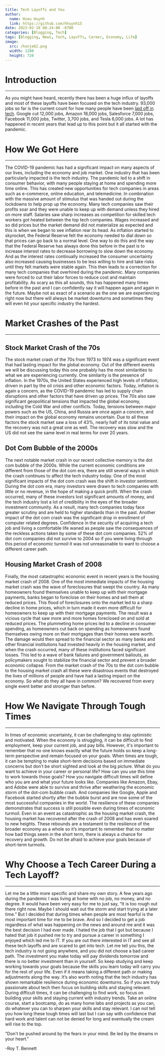 ```yaml
---
title: Tech Layoffs and You
author:
  name: Hieu Huynh
  link: https://github.com/hhuynh15
date: 2023-02-10 08:24:00 -0700
categories: [Blogging, Tech]
tags: [Blogging, News, Tech, Layoffs, Career, Economy, Life]
image: 
  src: /hxnje62.png
  width: 1280
  height: 720
---
```


# Introduction
---

As you might have heard, recently there has been a huge influx of layoffs and most of these layoffs have been focused on the tech industry. 93,000 jobs so far is the current count for how many people have been [laid off in tech](https://news.crunchbase.com/startups/tech-layoffs). Google cut 12,000 jobs, Amazon 18,000 jobs, Salesforce 7,000 jobs, Facebook 11,000 jobs, Twitter, 3,700 jobs, and Tesla 6,000 jobs. A lot has happened in recent years that lead up to this point but it all started with the pandemic.

# How We Got Here
---

The COVID-19 pandemic has had a significant impact on many aspects of our lives, including the economy and job market. One industry that has been particularly impacted is the tech industry. The pandemic led to a shift in consumer behavior, with many people staying at home and spending more time online. This has created new opportunities for tech companies in areas such as e-commerce, online education, and telemedicine. In combination with the massive amount of stimulus that was handed out during the lockdowns to help prop up the economy. Many tech companies saw their profits soar and they were unable to keep up with demand unless they hired on more staff. Salaries saw sharp increases as competition for skilled tech workers got heated between the top tech companies. Wages increased and so did prices but the market demand did not materialize as expected and this is when we began to see inflation rear its head. As inflation started to skyrocket, the Federal Reserve felt the economy needed to dial down so that prices can go back to a normal level. One way to do this and the way that the Federal Reserve has always done this before in the past is to increase interest rates to decrease borrowing to slow down the economy. And as the interest rates continually increased the consumer uncertainty also increased causing businesses to be less willing to hire and take risks until they felt markets were stable again. This then leads to a correction for many tech companies that overhired during the pandemic. Many companies were forced to cut their labor forces to reduce cost and maintain profitability. As scary as this all sounds, this has happened many times before in the past and I can confidently say it will happen again and again in the future. Maybe not as exact of a scenario as the one we are experiencing right now but there will always be market downturns and sometimes they will even hit your specific industry the hardest.

# Market Crashes of the Past
---

## Stock Market Crash of the 70s

The stock market crash of the 70s from 1973 to 1974 was a significant event that had lasting impact for the global economy. Out of the different events we will be discussing today this one probably has the most similarities to what we are experiencing currently. One similarity is the presence of inflation. In the 1970s, the United States experienced high levels of inflation, driven in part by the oil crisis and other economic factors. Today, inflation is again a concern, as the COVID-19 pandemic has led to supply chain disruptions and other factors that have driven up prices. The 70s also saw significant geopolitical tensions that impacted the global economy, including the Cold War and other conflicts. Today, tensions between major powers such as the US, China, and Russia are once again a concern, and their impact on the global economy remains uncertain. Due to all these factors the stock market saw a loss of 43%, nearly half of its total value and the recovery was not a great one as well. The recovery was slow and the US did not see the same level in real terms for over 20 years.

## Dot Com Bubble of the 2000s

The next notable market crash in our recent collective memory is the dot com bubble of the 2000s. While the current economic conditions are different from those of the dot com era, there are still several ways in which the crash continues to affect the tech industry today. One of the most significant impacts of the dot com crash was the shift in investor sentiment. During the dot com era, many investors were drawn to tech companies with little or no revenue, in the hope of making a quick profit. When the crash occurred, many of these investors lost significant amounts of money, and the tech industry lost a lot of credibility in the eyes of the broader investment community. As a result, many tech companies today face greater scrutiny and are held to higher standards than in the past. Another impact of the dot com crash was the significant drop in enrollment of computer related degrees. Confidence in the security of acquiring a tech job and living a comfortable life waned as people saw the consequences of the reckless actions taken by some of these dot com companies. 52% of dot com companies did not survive to 2004 so if you were living through this period of economic turmoil it was not unreasonable to want to choose a different career path.

## Housing Market Crash of 2008

Finally, the most catastrophic economic event in recent years is the housing market crash of 2008. One of the most immediate impacts of the housing market crash was the wave of foreclosures that swept the country. As many homeowners found themselves unable to keep up with their mortgage payments, banks began to foreclose on their homes and sell them at reduced prices. This flood of foreclosures onto the market led to a sharp decline in home prices, which in turn made it even more difficult for homeowners to keep up with their mortgage payments. The result was a vicious cycle that saw more and more homes foreclosed on and sold at reduced prices. The plummeting home prices led to a decline in consumer spending, as homeowners cut back on spending as homeowners found themselves owing more on their mortgages than their homes were worth. The damage would then spread to the financial sector as many banks and other financial institutions had invested heavily in the housing market, and when the crash occurred, many of these institutions faced significant losses. This led to a wave of bank failures and government bailouts, as policymakers sought to stabilize the financial sector and prevent a broader economic collapse. From the market crash of the 70s to the dot com bubble to the housing market crash all these were disastrous events that destroyed the lives of millions of people and have had a lasting impact on the economy. So what do they all have in common? We recovered from every single event better and stronger than before.

# How We Navigate Through Tough Times
---

In times of economic uncertainty, it can be challenging to stay optimistic and motivated. When the economy is struggling, it can be difficult to find employment, keep your current job, and pay bills. However, it's important to remember that no one knows exactly what the future holds so keep a long-term perspective and remain focused on your goals. When times are tough, it can be tempting to make short-term decisions based on immediate concerns but don’t be short sighted and look at the big picture. What do you want to achieve in your career or personal life? How can you use this time to work towards those goals? How you navigate difficult times will define who you are and what your future looks like. Companies like Amazon, Ebay, and Adobe were able to survive and thrive after weathering the economic storm of the dot-com bubble crash. And companies like Google, Apple and Facebook started shortly after the bubble burst and are now some of the most successful companies in the world. The resilience of these companies demonstrates that success is still possible even during times of economic turmoil. Even in an event as catastrophic as the housing market crash, the housing market has recovered after the crash of 2008 and has even soared to new heights. These rebounds are a testament to the resilience of the broader economy as a whole so it’s important to remember that no matter how bad things seem in the short term, there is always a chance for recovery and growth. Do not be afraid to achieve your goals because of short-term turmoils. 

# Why Choose a Tech Career During a Tech Layoff?
---

Let me be a little more specific and share my own story. A few years ago during the pandemic I was living at home with no job, no money, and no degree. It would have been very easy for me to just say, “It is too rough out there right now. Maybe I should wait out the storm and start trying at a later time.” But I decided that during times when people are most fearful is the most important time for me to be brave. And so I decided to get a job regardless of what was happening on the news and around me and it was the best decision I had ever made. I hated the job that I got but because I hated that job it pushed me to try and pursue a career in something I enjoyed which led me to IT. If you are out there interested in IT and see all these tech layoffs and are scared to get into tech. Let me tell you this, the tech industry is not going anywhere, and you did not choose a bad career path. The investment you make today will pay dividends tomorrow and there is no better investment than in yourself. So keep studying and keep working towards your goals because the skills you learn today will carry you for the rest of your life. Even if it means taking a different path or making adjustments along the way. It’s also worth noting that the tech industry has shown remarkable resilience during economic downturns. So if you are truly passionate about tech then focus on building skills and staying relevant. During difficult times, it can be challenging to find work, so focus on building your skills and staying current with industry trends. Take an online course, start a bootcamp, do as many home labs and projects as you can, do whatever you can to sharpen your skills and stay relevant. I can not tell you how long these tough times will last but I can say with confidence that hard work and talent can not be denied for long and eventually the cream will rise to the top.

"Don't be pushed around by the fears in your mind. Be led by the dreams in your heart." 

-Roy T. Bennett
